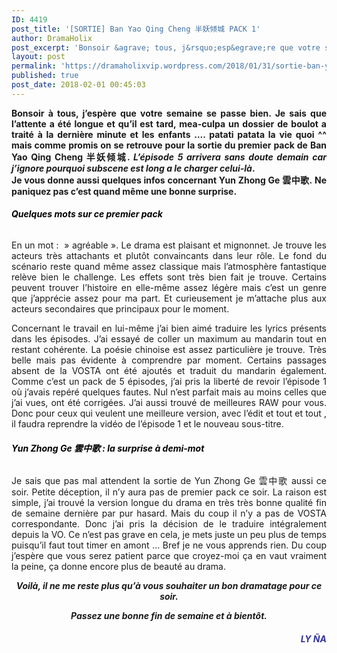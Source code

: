 ```yaml
---
ID: 4419
post_title: '[SORTIE] Ban Yao Qing Cheng 半妖倾城 PACK 1'
author: DramaHolix
post_excerpt: 'Bonsoir &agrave; tous, j&rsquo;esp&egrave;re que votre semaine se passe bien. Je sais que l&rsquo;attente a &eacute;t&eacute; longue et qu&rsquo;il est tard, mea-culpa un dossier de boulot a trait&eacute; &agrave; la derni&egrave;re minute et les enfants &hellip;. patati patata la vie quoi ^^ mais comme promis on se retrouve pour la sortie du premier pack de&hellip; <a href="https://dramaholixvip.wordpress.com/2018/01/31/sortie-ban-yao-qing-cheng-%E5%8D%8A%E5%A6%96%E5%80%BE%E5%9F%8E-pack-1/">Lire la suite <span>[SORTIE] Ban Yao Qing Cheng &#21322;&#22934;&#20542;&#22478; PACK&nbsp;1</span></a>'
layout: post
permalink: 'https://dramaholixvip.wordpress.com/2018/01/31/sortie-ban-yao-qing-cheng-%E5%8D%8A%E5%A6%96%E5%80%BE%E5%9F%8E-pack-1/'
published: true
post_date: 2018-02-01 00:45:03
---
```

<p style="text-align:justify;"><strong><img data-attachment-id="3430" data-permalink="https://dramaholixvip.wordpress.com/2018/01/31/sortie-ban-yao-qing-cheng-%e5%8d%8a%e5%a6%96%e5%80%be%e5%9f%8e-pack-1/dg-episode-pack/" data-orig-file="https://dramaholixvip.files.wordpress.com/2018/01/dg-episode-pack.jpg?w=1086" data-orig-size="600,400" data-comments-opened="1" data-image-meta="{&quot;aperture&quot;:&quot;0&quot;,&quot;credit&quot;:&quot;&quot;,&quot;camera&quot;:&quot;&quot;,&quot;caption&quot;:&quot;&quot;,&quot;created_timestamp&quot;:&quot;0&quot;,&quot;copyright&quot;:&quot;&quot;,&quot;focal_length&quot;:&quot;0&quot;,&quot;iso&quot;:&quot;0&quot;,&quot;shutter_speed&quot;:&quot;0&quot;,&quot;title&quot;:&quot;&quot;,&quot;orientation&quot;:&quot;1&quot;}" data-image-title="DG EPISODE PACK" data-image-description="" data-medium-file="https://dramaholixvip.files.wordpress.com/2018/01/dg-episode-pack.jpg?w=1086?w=300" data-large-file="https://dramaholixvip.files.wordpress.com/2018/01/dg-episode-pack.jpg?w=1086?w=600" class="aligncenter wp-image-3430 size-full" src="https://united-subs.dearclouds.com/wp-content/uploads/2018/05/5bef9df7f60df7cde333f289ae03827b.jpg" alt="" srcset="https://dramaholixvip.files.wordpress.com/2018/01/dg-episode-pack.jpg 600w, https://dramaholixvip.files.wordpress.com/2018/01/dg-episode-pack.jpg?w=150 150w, https://dramaholixvip.files.wordpress.com/2018/01/dg-episode-pack.jpg?w=300 300w" sizes="(max-width: 600px) 100vw, 600px"   />Bonsoir à tous, j&rsquo;espère que votre semaine se passe bien. Je sais que l&rsquo;attente a été longue et qu&rsquo;il est tard, mea-culpa un dossier de boulot a traité à la dernière minute et les enfants &#8230;. patati patata la vie quoi ^^ mais comme promis on se retrouve pour la sortie du premier pack de Ban Yao Qing Cheng 半妖倾城. <em>L&rsquo;épisode 5 arrivera sans doute demain car j&rsquo;ignore pourquoi subscene est long a le charger celui-là</em>.</strong><br />
<strong> Je vous donne aussi quelques infos concernant Yun Zhong Ge 雲中歌. Ne paniquez pas c&rsquo;est quand même une bonne surprise.</strong></p>
<h6 style="text-align:justify;"><span style="color:#000000;"><strong>Quelques mots sur ce premier pack</strong></span></h6>
<p style="text-align:justify;">En un mot : &nbsp;&raquo; agréable&nbsp;&raquo;. Le drama est plaisant et mignonnet. Je trouve les acteurs très attachants et plutôt convaincants dans leur rôle. Le fond du scénario reste quand même assez classique mais l&rsquo;atmosphère fantastique relève bien le challenge. Les effets sont très bien fait je trouve. Certains peuvent trouver l&rsquo;histoire en elle-même assez légère mais c&rsquo;est un genre que j&rsquo;apprécie assez pour ma part. Et curieusement je m&rsquo;attache plus aux acteurs secondaires que principaux pour le moment.</p>
<p style="text-align:justify;">Concernant le travail en lui-même j&rsquo;ai bien aimé traduire les lyrics présents dans les épisodes. J&rsquo;ai essayé de coller un maximum au mandarin tout en restant cohérente. La poésie chinoise est assez particulière je trouve. Très belle mais pas évidente à comprendre par moment. Certains passages absent de la VOSTA ont été ajoutés et traduit du mandarin également. Comme c&rsquo;est un pack de 5 épisodes, j&rsquo;ai pris la liberté de revoir l&rsquo;épisode 1 où j&rsquo;avais repéré quelques fautes. Nul n&rsquo;est parfait mais au moins celles que j&rsquo;ai vues, ont été corrigées. J&rsquo;ai aussi trouvé de meilleures RAW pour vous. Donc pour ceux qui veulent une meilleure version, avec l&rsquo;édit et tout et tout , il faudra reprendre la vidéo de l&rsquo;épisode 1 et le nouveau sous-titre.</p>
<h6 style="text-align:justify;"><span style="color:#000000;"><strong>Yun Zhong Ge </strong><strong>雲中歌</strong><strong> : la surprise à demi-mot</strong></span></h6>
<p style="text-align:justify;">Je sais que pas mal attendent la sortie de Yun Zhong Ge 雲中歌 aussi ce soir. Petite déception, il n&rsquo;y aura pas de premier pack ce soir. La raison est simple, j&rsquo;ai trouvé la version longue du drama en très très bonne qualité fin de semaine dernière par pur hasard. Mais du coup il n&rsquo;y a pas de VOSTA correspondante. Donc j&rsquo;ai pris la décision de le traduire intégralement depuis la VO. Ce n&rsquo;est pas grave en cela, je mets juste un peu plus de temps puisqu&rsquo;il faut tout timer en amont &#8230; Bref je ne vous apprends rien. Du coup j&rsquo;espère que vous serez patient parce que croyez-moi ça en vaut vraiment la peine, ça donne encore plus de beauté au drama.</p>
<p style="text-align:center;"><strong><em>Voilà, il ne me reste plus qu&rsquo;à vous souhaiter un bon dramatage pour ce soir. </em></strong></p>
<p style="text-align:center;"><strong><em>Passez une bonne fin de semaine et à bientôt.</em></strong></p>
<h6 style="text-align:right;"><b><span style="color:#333399;"><i>LY ÑA</i></span></b></h6>